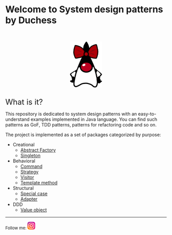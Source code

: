 # Welcome to System design patterns by Duchess
<br/>
<p align="center">
<img src="assets/images/Duchess.png" width="100" align="middle"></img>
</p>
<br/>
<font size="5">What is it?</font>

<p>This repository is dedicated to system design patterns with an easy-to-understand 
examples implemented in Java language. You can find such patterns as GoF, TDD patterns, 
patterns for refactoring code and so on.</p>
<p>The project is implemented as a set of packages categorized by purpose:</p>

* Creational
  * [Abstract Factory](src/main/java/tech/println/creational/abstract/factory/README.md) 
  * [Singleton](src/main/java/tech/println/creational/singleton/README.md) 
* Behavioral
  * [Command](src/main/java/tech/println/behavioral/command/README.md)
  * [Strategy](src/main/java/tech/println/behavioral/strategy/README.md)
  * [Visitor](src/main/java/tech/println/behavioral/visitor/README.md)
  * [Template method](src/main/java/tech/println/behavioral/template/method/README.md)
* Structural
  * [Special case](src/main/java/tech/println/structural/case_special/README.md)
  * [Adapter](src/main/java/tech/println/structural/adapter/README.md)
* DDD
  * [Value object](src/main/java/tech/println/ddd/value/object/README.md)
---
<font size="2">Follow me: </font> [<img src="assets/images/instagram.png" width="24">](https://instagram.com/software.pattern)








